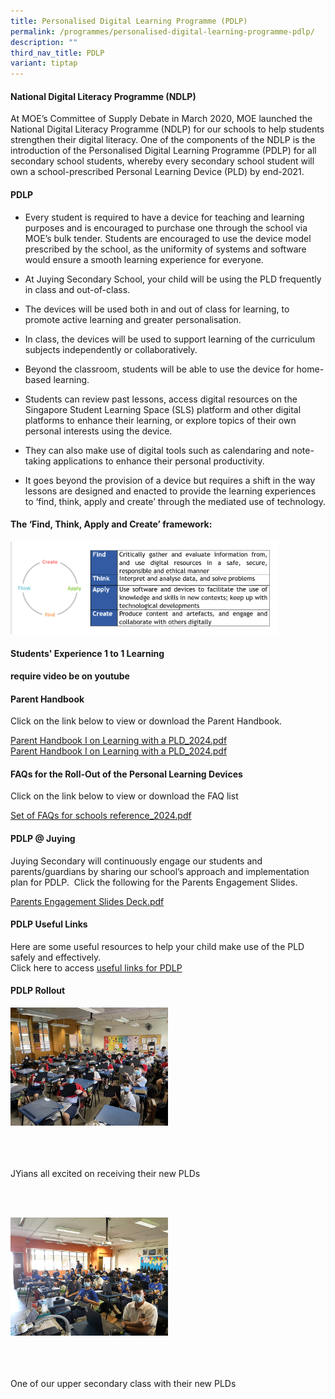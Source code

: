 ```yaml
---
title: Personalised Digital Learning Programme (PDLP)
permalink: /programmes/personalised-digital-learning-programme-pdlp/
description: ""
third_nav_title: PDLP
variant: tiptap
---
```

<h4><strong>National Digital Literacy Programme (NDLP)</strong></h4>
<p>At MOE’s Committee of Supply Debate in March 2020, MOE launched the National
Digital Literacy&nbsp;Programme&nbsp;(NDLP) for our schools to help students
strengthen their digital literacy. One of the components of the NDLP is
the introduction of the&nbsp;Personalised&nbsp;Digital Learning&nbsp;Programme&nbsp;(PDLP)
for all secondary school students, whereby every secondary school student
will own a school-prescribed Personal Learning Device (PLD) by end-2021.</p>
<h4><strong>PDLP</strong></h4>
<ul data-tight="true" class="tight">
<li>
<p>Every student is required to have a device for teaching and learning purposes
and is encouraged to purchase one through the school via MOE’s bulk tender.
Students are encouraged to use the device model prescribed by the school,
as the uniformity of systems and software would ensure a smooth learning
experience for everyone.</p>
</li>
<li>
<p>At Juying Secondary School, your child will be using the PLD frequently
in class and out-of-class.</p>
</li>
<li>
<p>The devices will be used both in and out of class for learning, to promote
active learning and greater personalisation.</p>
</li>
<li>
<p>In class, the devices will be used to support learning of the curriculum
subjects independently or collaboratively.</p>
</li>
<li>
<p>Beyond the classroom, students will be able to use the device for home-based
learning.</p>
</li>
<li>
<p>Students can review past lessons, access digital resources on the Singapore
Student Learning Space (SLS) platform and other digital platforms to enhance
their learning, or explore topics of their own personal interests using
the device.</p>
</li>
<li>
<p>They can also make use of digital tools such as calendaring and note-taking
applications to enhance their personal productivity.</p>
</li>
<li>
<p>It goes beyond the provision of a device but requires a shift in the way
lessons are designed and enacted to provide the learning experiences to
‘find, think, apply and create’ through the mediated use of technology.</p>
</li>
</ul>
<h4><strong>The ‘Find, Think, Apply and Create’ framework:</strong></h4>
<div class="isomer-image-wrapper">
<img style="width:85%" height="auto" width="100%" src="/images/pdlp1.jpg">
</div>
<h4><strong>Students' Experience 1 to 1 Learning</strong></h4>
<p><strong>require video be on youtube</strong>
</p>
<h4><strong>Parent Handbook</strong></h4>
<p>Click on the link below to view or download the Parent Handbook.</p>
<p><a href="/files/IP2___Parent_Handbook__I__2024_FINAL.pdf" rel="noopener noreferrer nofollow" target="_blank">Parent Handbook I on Learning with a PLD_2024.pdf</a> 
<br><a href="/files/IP3___Parent_Handbook__II__2024_FINAL.pdf" rel="noopener noreferrer nofollow" target="_blank">Parent Handbook I on Learning with a PLD_2024.pdf</a>
</p>
<h4><strong>FAQs for the Roll-Out of the Personal Learning Devices</strong></h4>
<p>Click on the link below to view or download the FAQ list</p>
<p><a href="/files/set of faqs for schools reference_2023.pdf" rel="noopener noreferrer nofollow" target="_blank">Set of FAQs for schools reference_2024.pdf</a>
</p>
<h4><strong>PDLP @ Juying</strong></h4>
<p>Juying Secondary will continuously engage our students and parents/guardians
by sharing our school’s&nbsp;approach and implementation plan for PDLP.&nbsp;
Click the following for the Parents Engagement Slides.</p>
<p><a href="/files/Parent%20Engagement%20Deck.pdf" rel="noopener noreferrer nofollow" target="_blank">Parents Engagement Slides Deck.pdf</a>
</p>
<h4><strong>PDLP Useful Links</strong></h4>
<p>Here are some useful resources to help your child make use of the PLD
safely and effectively.
<br>Click here to access&nbsp;<a href="/programmes/personalised-digital-learning-programme-pdlp/pdlp-useful-links" rel="noopener noreferrer nofollow" target="_blank">useful links for PDLP</a>
</p>
<h4><strong>PDLP Rollout</strong></h4>
<div class="isomer-image-wrapper">
<img style="width:50%;margin-right:15px;" height="auto" width="100%" src="/images/pdlp2.jpg">
</div>
<p>
<br>
<br>
<br>JYians all excited on receiving their new PLDs</p>
<p>
<br>
<br>
</p>
<div class="isomer-image-wrapper">
<img style="width:50%;margin-right:15px;" height="auto" width="100%" src="/images/pdlp3.jpg">
</div>
<p>
<br>
<br>
<br>One of our upper secondary class with their new PLDs</p>